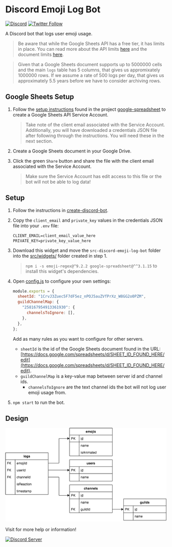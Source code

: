 # Discord Emoji Log Bot

[![Discord](https://discordapp.com/api/guilds/258167954913361930/embed.png)](https://discord.gg/WjEFnzC) [![Twitter Follow](https://img.shields.io/twitter/follow/peterthehan.svg?style=social)](https://twitter.com/peterthehan)

A Discord bot that logs user emoji usage.

> Be aware that while the Google Sheets API has a free tier, it has limits in place. You can read more about the API limits [here](https://developers.google.com/sheets/api/limits) and the document limits [here](https://support.google.com/drive/answer/37603).

> Given that a Google Sheets document supports up to 5000000 cells and the main `logs` table has 5 columns, that gives us appromixately 1000000 rows. If we assume a rate of 500 logs per day, that gives us approximately 5.5 years before we have to consider archiving rows.

## Google Sheets Setup

1. Follow the [setup instructions](https://theoephraim.github.io/node-google-spreadsheet/#/getting-started/authentication?id=service-account) found in the project [google-spreadsheet](https://github.com/theoephraim/node-google-spreadsheet) to create a Google Sheets API Service Account.

   > Take note of the client email associated with the Service Account. Additionally, you will have downloaded a credentials JSON file after following through the instructions. You will need these in the next section.

2. Create a Google Sheets document in your Google Drive.

3. Click the green `Share` button and share the file with the client email associated with the Service Account.

   > Make sure the Service Account has edit access to this file or the bot will not be able to log data!

## Setup

1. Follow the instructions in [create-discord-bot](https://github.com/peterthehan/create-discord-bot).

2. Copy the `client_email` and `private_key` values in the credentials JSON file into your `.env` file:

   ```
   CLIENT_EMAIL=client_email_value_here
   PRIVATE_KEY=private_key_value_here
   ```

3. Download this widget and move the `src-discord-emoji-log-bot` folder into the [src/widgets/](https://github.com/peterthehan/create-discord-bot/tree/master/app/src/widgets) folder created in step 1.

   > `npm i -s emoji-regex@^9.2.2 google-spreadsheet@^^3.1.15` to install this widget's dependencies.

4. Open [config.js](https://github.com/peterthehan/discord-emoji-log-bot/blob/master/config.js) to configure your own settings:

   ```js
   module.exports = {
     sheetId: "1CrvJ3Zuec5F7dF5ez_nPOJ5auZVfPrXz_W8GG2o0PZM",
     guildChannelMap: {
       "258167954913361930": {
         channelsToIgnore: [],
       },
     },
   };
   ```

   Add as many rules as you want to configure for other servers.

   - `sheetId` is the id of the Google Sheets document found in the URL: [https://docs.google.com/spreadsheets/d/SHEET_ID_FOUND_HERE/edit](https://docs.google.com/spreadsheets/d/SHEET_ID_FOUND_HERE/edit).
   - `guildChannelMap` is a key-value map between server id and channel ids.
     - `channelsToIgnore` are the text channel ids the bot will not log user emoji usage from.

5. `npm start` to run the bot.

## Design

<div align="center">
  <img
    src="https://raw.githubusercontent.com/peterthehan/discord-emoji-log-bot/master/assets/schema.png"
    alt="schema"
  />
</div>

Visit for more help or information!

<a href="https://discord.gg/WjEFnzC">
  <img src="https://discordapp.com/api/guilds/258167954913361930/embed.png?style=banner2" title="Discord Server"/>
</a>
